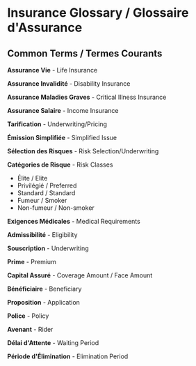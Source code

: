 # Insurance Glossary / Glossaire d'Assurance

## Common Terms / Termes Courants

**Assurance Vie** - Life Insurance

**Assurance Invalidité** - Disability Insurance

**Assurance Maladies Graves** - Critical Illness Insurance

**Assurance Salaire** - Income Insurance

**Tarification** - Underwriting/Pricing

**Émission Simplifiée** - Simplified Issue

**Sélection des Risques** - Risk Selection/Underwriting

**Catégories de Risque** - Risk Classes
- Élite / Elite
- Privilégié / Preferred
- Standard / Standard
- Fumeur / Smoker
- Non-fumeur / Non-smoker

**Exigences Médicales** - Medical Requirements

**Admissibilité** - Eligibility

**Souscription** - Underwriting

**Prime** - Premium

**Capital Assuré** - Coverage Amount / Face Amount

**Bénéficiaire** - Beneficiary

**Proposition** - Application

**Police** - Policy

**Avenant** - Rider

**Délai d'Attente** - Waiting Period

**Période d'Élimination** - Elimination Period
